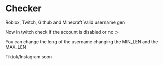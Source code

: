# Checker
Roblox, Twitch, Github and Minecraft Valid username gen

Now In twitch check if the account is disabled or no :>

You can change the leng of the username changing the MIN_LEN and the MAX_LEN


Tiktok/Instagram soon
